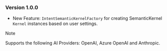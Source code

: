 ### Version 1.0.0

- New Feature: `IntentSemanticKernelFactory` for creating SemanticKernel `Kernel` instances based on user settings. 

> [!NOTE]
>
> Supports the following AI Providers: OpenAI, Azure OpenAI and Anthropic.

